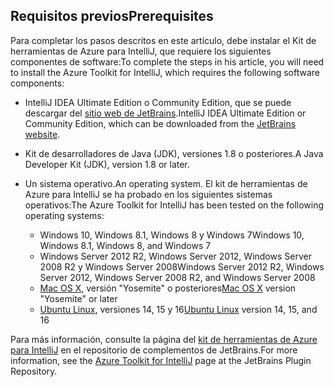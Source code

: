 ## <a name="prerequisites"></a><span data-ttu-id="1d8e8-101">Requisitos previos</span><span class="sxs-lookup"><span data-stu-id="1d8e8-101">Prerequisites</span></span>
<span data-ttu-id="1d8e8-102">Para completar los pasos descritos en este artículo, debe instalar el Kit de herramientas de Azure para IntelliJ, que requiere los siguientes componentes de software:</span><span class="sxs-lookup"><span data-stu-id="1d8e8-102">To complete the steps in his article, you will need to install the Azure Toolkit for IntelliJ, which requires the following software components:</span></span>

* <span data-ttu-id="1d8e8-103">IntelliJ IDEA Ultimate Edition o Community Edition, que se puede descargar del [sitio web de JetBrains](https://www.jetbrains.com/idea/download/).</span><span class="sxs-lookup"><span data-stu-id="1d8e8-103">IntelliJ IDEA Ultimate Edition or Community Edition, which can be downloaded from the [JetBrains website](https://www.jetbrains.com/idea/download/).</span></span>

* <span data-ttu-id="1d8e8-104">Kit de desarrolladores de Java (JDK), versiones 1.8 o posteriores.</span><span class="sxs-lookup"><span data-stu-id="1d8e8-104">A Java Developer Kit (JDK), version 1.8 or later.</span></span>

* <span data-ttu-id="1d8e8-105">Un sistema operativo.</span><span class="sxs-lookup"><span data-stu-id="1d8e8-105">An operating system.</span></span> <span data-ttu-id="1d8e8-106">El kit de herramientas de Azure para IntelliJ se ha probado en los siguientes sistemas operativos:</span><span class="sxs-lookup"><span data-stu-id="1d8e8-106">The Azure Toolkit for IntelliJ has been tested on the following operating systems:</span></span>
  
  * <span data-ttu-id="1d8e8-107">Windows 10, Windows 8.1, Windows 8 y Windows 7</span><span class="sxs-lookup"><span data-stu-id="1d8e8-107">Windows 10, Windows 8.1, Windows 8, and Windows 7</span></span>
  * <span data-ttu-id="1d8e8-108">Windows Server 2012 R2, Windows Server 2012, Windows Server 2008 R2 y Windows Server 2008</span><span class="sxs-lookup"><span data-stu-id="1d8e8-108">Windows Server 2012 R2, Windows Server 2012, Windows Server 2008 R2, and Windows Server 2008</span></span>
  * <span data-ttu-id="1d8e8-109">[Mac OS X](http://www.apple.com/osx), versión "Yosemite" o posteriores</span><span class="sxs-lookup"><span data-stu-id="1d8e8-109">[Mac OS X](http://www.apple.com/osx) version "Yosemite" or later</span></span>
  * <span data-ttu-id="1d8e8-110">[Ubuntu Linux](http://www.ubuntu.com), versiones 14, 15 y 16</span><span class="sxs-lookup"><span data-stu-id="1d8e8-110">[Ubuntu Linux](http://www.ubuntu.com) version 14, 15, and 16</span></span>

<span data-ttu-id="1d8e8-111">Para más información, consulte la página del [kit de herramientas de Azure para IntelliJ](https://plugins.jetbrains.com/plugin/8053) en el repositorio de complementos de JetBrains.</span><span class="sxs-lookup"><span data-stu-id="1d8e8-111">For more information, see the [Azure Toolkit for IntelliJ](https://plugins.jetbrains.com/plugin/8053) page at the JetBrains Plugin Repository.</span></span>

<!--
> [!IMPORTANT]
> If you are using the Azure Toolkit for Eclipse on Windows, the toolkit requires installing the Azure SDK 2.9.6 or later in order to use the Azure emulator. You have two options for installing the Azure SDK:
> 
> * You can download and install the Azure SDK by using the [Web Platform Installer (WebPI)](http://go.microsoft.com/fwlink/?LinkID=252838).
> * If you do not have the Azure SDK installed when you create your first Azure deployment project, you will be prompted to automatically download install the requisite version of the Azure SDK.
> 
> Note that the Azure SDK is only required on Windows.
> 
> 
-->
